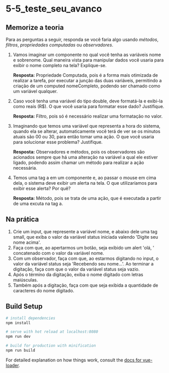 # 5-5_teste_seu_avanco

## Memorize a teoria 

Para as perguntas a seguir, responda se você faria algo usando <i>métodos</i>, <i>filtros</i>, <i>propriedades computadas</i> ou <i>observadores</i>. 
1. Vamos imaginar um componente no qual você tenha as variáveis nome e sobrenome. Qual maneira vista para manipular dados você usaria para exibir o nome completo na tela? Explique-se.

    <b>Resposta:</b> Propriedade Computada, pois é a forma mais otimizada de realizar a tarefa, por executar a junção das duas variáveis, permitindo a criação de um computed nomeCompleto, podendo ser chamado como um variável qualquer.
2. Caso você tenha uma variável do tipo double, deve formatá-la e exibi-la como reais (R$). O que você usaria para formatar esse dado? Justifique. 

    <b>Resposta:</b> Filtro, pois só é necessário realizar uma formatação no valor.

3. Imaginando que temos uma variável que representa a hora do sistema, quando ela se alterar, automaticamente você terá de ver se os minutos atuais são 00 ou 30, para então tomar uma ação. O que você usaria para solucionar esse problema? Justifique. 

    <b>Resposta:</b> Observadores e métodos, pois os observadores são acionados sempre que há uma alteração na variável a qual ele estiver ligado, podendo assim chamar um método para realizar a ação necessária.
4. Temos uma tag a em um componente e, ao passar o mouse em cima dela, o sistema deve exibir um alerta na tela. O que utilizaríamos para exibir esse alerta? Por quê? 

    <b>Resposta:</b> Método, pois se trata de uma ação, que é executada a partir de uma excuta na tag a.

## Na prática 
1. Crie um input, que represente a variável nome, e abaixo dele uma tag small, que exiba o valor da variável status iniciada valendo 'Digite seu nome acima'. 
2. Faça com que, ao apertarmos um botão, seja exibido um alert 'olá, ' concatenado com o valor da variável nome. 
3. Com um observador, faça com que, ao estarmos digitando no input, o valor da variável status seja 'Recebendo seu nome...'. Ao terminar a digitação, faça com que o valor da variável status seja vazio. 
4. Após o término da digitação, exiba o nome digitado com letras maiúsculas. 
5. Também após a digitação, faça com que seja exibida a quantidade de caracteres do nome digitado. 

## Build Setup

``` bash
# install dependencies
npm install

# serve with hot reload at localhost:8080
npm run dev

# build for production with minification
npm run build
```

For detailed explanation on how things work, consult the [docs for vue-loader](http://vuejs.github.io/vue-loader).
